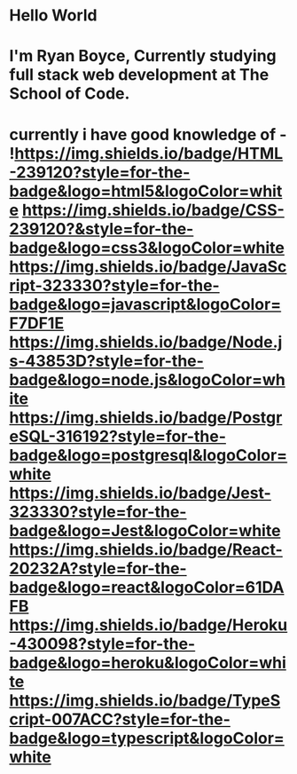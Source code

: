 # Hello World

# I'm Ryan Boyce, Currently studying full stack web development at The School of Code.

# currently i have good knowledge of - !https://img.shields.io/badge/HTML-239120?style=for-the-badge&logo=html5&logoColor=white 	https://img.shields.io/badge/CSS-239120?&style=for-the-badge&logo=css3&logoColor=white https://img.shields.io/badge/JavaScript-323330?style=for-the-badge&logo=javascript&logoColor=F7DF1E https://img.shields.io/badge/Node.js-43853D?style=for-the-badge&logo=node.js&logoColor=white https://img.shields.io/badge/PostgreSQL-316192?style=for-the-badge&logo=postgresql&logoColor=white https://img.shields.io/badge/Jest-323330?style=for-the-badge&logo=Jest&logoColor=white https://img.shields.io/badge/React-20232A?style=for-the-badge&logo=react&logoColor=61DAFB https://img.shields.io/badge/Heroku-430098?style=for-the-badge&logo=heroku&logoColor=white https://img.shields.io/badge/TypeScript-007ACC?style=for-the-badge&logo=typescript&logoColor=white

